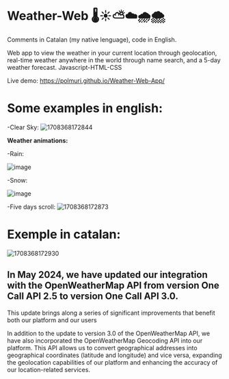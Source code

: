 # Weather-Web 🌡️☀️⛅☁️🌧️🌨️
Comments in Catalan (my native lenguage), code in English.

Web app to view the weather in your current location through geolocation, real-time weather anywhere in the world through name search, and a 5-day weather forecast. Javascript-HTML-CSS

Live demo: https://polmuri.github.io/Weather-Web-App/

# Some examples in english:

  -Clear Sky:
  ![1708368172844](https://github.com/PolMuri/Weather-WebApp/assets/109922379/700f0534-37db-4222-9a1e-491935d4dc86)

  **Weather animations:**

  -Rain:
  
![image](https://github.com/PolMuri/Weather-WebApp/assets/109922379/c5ca7114-80b9-43f0-93c4-ce60002e1d53)

  -Snow:
  
  ![image](https://github.com/PolMuri/Weather-WebApp/assets/109922379/51cd0b0d-a6d2-4efa-9269-79b85af6988a)

  -Five days scroll:
  ![1708368172873](https://github.com/PolMuri/Weather-WebApp/assets/109922379/ca24aff4-7428-4f19-a365-9062b0be4a06)

# Exemple in catalan:
![1708368172930](https://github.com/PolMuri/Weather-WebApp/assets/109922379/5e76dbe3-489c-41f5-91ab-74e73f828620)


## In May 2024, we have updated our integration with the OpenWeatherMap API from version One Call API 2.5 to version One Call API 3.0.

This update brings along a series of significant improvements that benefit both our platform and our users

In addition to the update to version 3.0 of the OpenWeatherMap API, we have also incorporated the OpenWeatherMap Geocoding API into our platform. This API allows us to convert geographical addresses into geographical coordinates (latitude and longitude) and vice versa, expanding the geolocation capabilities of our platform and enhancing the accuracy of our location-related services.




  


